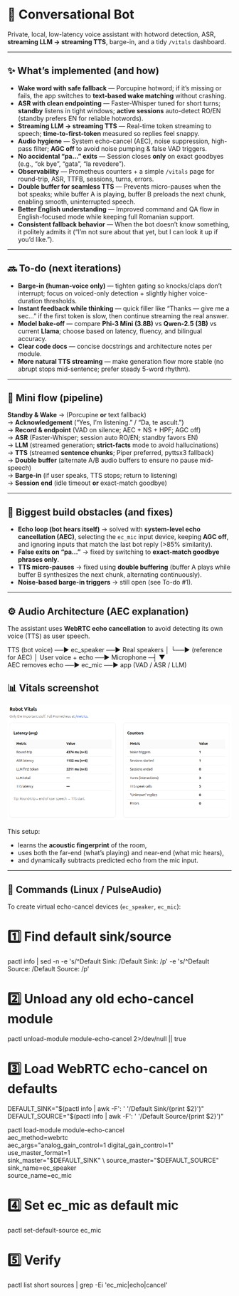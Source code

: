 # 🧠 Conversational Bot

Private, local, low-latency voice assistant with hotword detection, ASR, **streaming LLM → streaming TTS**, barge-in, and a tidy `/vitals` dashboard.

---

## ✨ What’s implemented (and how)

- **Wake word with safe fallback** — Porcupine hotword; if it’s missing or fails, the app switches to **text-based wake matching** without crashing.  
- **ASR with clean endpointing** — Faster-Whisper tuned for short turns; **standby** listens in tight windows; **active sessions** auto-detect RO/EN (standby prefers EN for reliable hotwords).  
- **Streaming LLM → streaming TTS** — Real-time token streaming to speech; **time-to-first-token** measured so replies feel snappy.  
- **Audio hygiene** — System echo-cancel (AEC), noise suppression, high-pass filter; **AGC off** to avoid noise pumping & false VAD triggers.  
- **No accidental “pa…” exits** — Session closes **only** on exact goodbyes (e.g., “ok bye”, “gata”, “la revedere”).  
- **Observability** — Prometheus counters + a simple `/vitals` page for round-trip, ASR, TTFB, sessions, turns, errors.  
- **Double buffer for seamless TTS** — Prevents micro-pauses when the bot speaks; while buffer A is playing, buffer B preloads the next chunk, enabling smooth, uninterrupted speech.  
- **Better English understanding** — Improved command and QA flow in English-focused mode while keeping full Romanian support.  
- **Consistent fallback behavior** — When the bot doesn’t know something, it politely admits it (“I’m not sure about that yet, but I can look it up if you’d like.”).  

---

## 🔜 To-do (next iterations)

- **Barge-in (human-voice only)** — tighten gating so knocks/claps don’t interrupt; focus on voiced-only detection + slightly higher voice-duration thresholds.  
- **Instant feedback while thinking** — quick filler like “Thanks — give me a sec…” if the first token is slow, then continue streaming the real answer.  
- **Model bake-off** — compare **Phi-3 Mini (3.8B)** vs **Qwen-2.5 (3B)** vs current **Llama**; choose based on latency, fluency, and bilingual accuracy.  
- **Clear code docs** — concise docstrings and architecture notes per module.  
- **More natural TTS streaming** — make generation flow more stable (no abrupt stops mid-sentence; prefer steady 5-word rhythm).  

---

## 🧩 Mini flow (pipeline)

**Standby & Wake** → (Porcupine **or** text fallback)  
→ **Acknowledgement** (“Yes, I’m listening.” / “Da, te ascult.”)  
→ **Record & endpoint** (VAD on silence; AEC + NS + HPF; AGC off)  
→ **ASR** (Faster-Whisper; session auto RO/EN; standby favors EN)  
→ **LLM** (streamed generation; **strict-facts** mode to avoid hallucinations)  
→ **TTS** (streamed **sentence chunks**; Piper preferred, pyttsx3 fallback)  
→ **Double buffer** (alternate A/B audio buffers to ensure no pause mid-speech)  
→ **Barge-in** (if user speaks, TTS stops; return to listening)  
→ **Session end** (idle timeout **or** exact-match goodbye)

---

## 🧪 Biggest build obstacles (and fixes)

- **Echo loop (bot hears itself)** → solved with **system-level echo cancellation (AEC)**, selecting the `ec_mic` input device, keeping **AGC off**, and ignoring inputs that match the last bot reply (>85% similarity).  
- **False exits on “pa…”** → fixed by switching to **exact-match goodbye phrases only**.  
- **TTS micro-pauses** → fixed using **double buffering** (buffer A plays while buffer B synthesizes the next chunk, alternating continuously).  
- **Noise-based barge-in triggers** → still open (see To-do #1).

---

## ⚙️ Audio Architecture (AEC explanation)

The assistant uses **WebRTC echo cancellation** to avoid detecting its own voice (TTS) as user speech.

TTS (bot voice) ──► ec_speaker ──► Real speakers
                        │
                        └──► (reference for AEC)
                                  │
User voice + echo ──► Microphone ─┤
                                  ▼  
                           AEC removes echo ──► ec_mic ──► app (VAD / ASR / LLM)

                           

## 📊 Vitals screenshot

![Robot Vitals](src/utils/vitals.png)


This setup:
- learns the **acoustic fingerprint** of the room,
- uses both the far-end (what’s playing) and near-end (what mic hears),
- and dynamically subtracts predicted echo from the mic input.

---

## 🧰 Commands (Linux / PulseAudio)

To create virtual echo-cancel devices (`ec_speaker`, `ec_mic`):

# 1️⃣ Find default sink/source
pactl info | sed -n -e 's/^Default Sink: /Default Sink: /p' -e 's/^Default Source: /Default Source: /p'

# 2️⃣ Unload any old echo-cancel module
pactl unload-module module-echo-cancel 2>/dev/null || true

# 3️⃣ Load WebRTC echo-cancel on defaults
DEFAULT_SINK="$(pactl info | awk -F': ' '/Default Sink/{print $2}')"
DEFAULT_SOURCE="$(pactl info | awk -F': ' '/Default Source/{print $2}')"

pactl load-module module-echo-cancel \
  aec_method=webrtc \
  aec_args="analog_gain_control=1 digital_gain_control=1" \
  use_master_format=1 \
  sink_master="$DEFAULT_SINK" \
  source_master="$DEFAULT_SOURCE" \
  sink_name=ec_speaker \
  source_name=ec_mic

# 4️⃣ Set ec_mic as default mic
pactl set-default-source ec_mic

# 5️⃣ Verify
pactl list short sources | grep -Ei 'ec_mic|echo|cancel'
